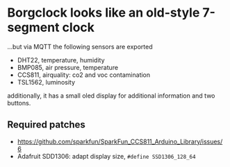 # Borgclock looks like an old-style 7-segment clock

...but via MQTT the following sensors are exported

* DHT22, temperature, humidity
* BMP085, air pressure, temperature
* CCS811, airquality: co2 and voc contamination
* TSL1562, luminosity

additionally, it has a small oled display for additional information and two buttons.

## Required patches

* https://github.com/sparkfun/SparkFun_CCS811_Arduino_Library/issues/6
* Adafruit SDD1306: adapt display size, `#define SSD1306_128_64`
